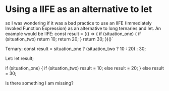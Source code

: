 
# Using a IIFE as an alternative to let

so I was wondering if it was a bad practice to use an IIFE (Immediately Invoked Function Expression) as an alternative to long ternaries and let. An example would be
IIFE:
const result = (() => {
    if (situation_one) {
        if (situation_two) return 10;
        return 20;
    }
    return 30;
})()`

Ternary:
const result = situation_one ? (situation_two ? 10 : 20) : 30;

Let:
let result;

if (situation_one) {
    if (situation_two) result = 10;
    else result = 20;
} else result = 30;

Is there something I am missing?

        